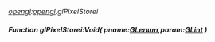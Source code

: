 _[opengl](../../modules/opengl/opengl-module.md):[opengl](../../modules/opengl/opengl-module.md).glPixelStorei_
##### Function glPixelStorei:Void( pname:[GLenum](../../modules/opengl/opengl-glenum.md),param:[GLint](../../modules/opengl/opengl-glint.md) )
